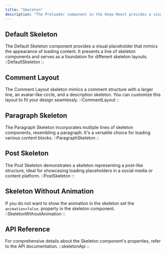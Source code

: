 ```yaml
---
title: "Skeleton"
description: "The Preloader component in the Keep React provides a visual indication of an ongoing process or loading state. With various options for type and device, you can choose the appropriate preloader style to enhance the user experience on both web and mobile platforms."
---
```


## Default Skeleton

The Default Skeleton component provides a visual placeholder that mimics the appearance of loading content. It presents a line of skeleton components and serves as a foundation for different skeleton layouts.
::DefaultSkeleton
::

## Comment Layout

The Comment Layout skeleton mimics a comment structure with a larger line, an avatar-like circle, and a description skeleton. You can customize this layout to fit your design seamlessly.
::CommentLayout
::

## Paragraph Skeleton

The Paragraph Skeleton incorporates multiple lines of skeleton components, resembling a paragraph. It's a versatile choice for loading various content blocks.
::ParagraphSkeleton
::

## Post Skeleton

The Post Skeleton demonstrates a skeleton representing a post-like structure, ideal for showcasing loading placeholders in a social media or content platform.
::PostSkeleton
::

## Skeleton Without Animation

If you do not want to show the animation in the skeleton set the `animation=false`. property in the skeleton component.
::SkeletonWithoutAnimation
::

## API Reference

For comprehensive details about the Skeleton component's properties, refer to the API documentation.
::skeletonApi
::
